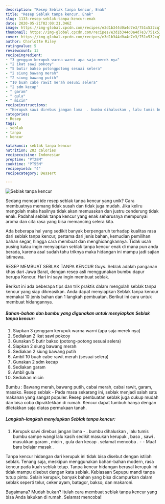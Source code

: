 ```yaml
---
description: "Resep Seblak tanpa kencur, Enak"
title: "Resep Seblak tanpa kencur, Enak"
slug: 1133-resep-seblak-tanpa-kencur-enak
date: 2020-05-21T02:00:21.346Z
image: https://img-global.cpcdn.com/recipes/e3d1b344d0a4d7e3/751x532cq70/seblak-tanpa-kencur-foto-resep-utama.jpg
thumbnail: https://img-global.cpcdn.com/recipes/e3d1b344d0a4d7e3/751x532cq70/seblak-tanpa-kencur-foto-resep-utama.jpg
cover: https://img-global.cpcdn.com/recipes/e3d1b344d0a4d7e3/751x532cq70/seblak-tanpa-kencur-foto-resep-utama.jpg
author: Charlotte Riley
ratingvalue: 5
reviewcount: 13
recipeingredient:
- "3 genggam kerupuk warna warni apa saja merek nya"
- "2 ikat sawi pokcoy"
- "5 butir bakso potongpotong sesuai selera"
- "2 siung bawang merah"
- "2 siung bawang putih"
- "10 buah cabe rawit merah sesuai selera"
- "2 sdm kecap"
- " garam"
- " gula"
- " micin"
recipeinstructions:
- "Kerupuk sawi direbus jangan lama  . bumbu dihaluskan , lalu tumis bumbu sampe wangi lalu kasih sedikit masukan kerupuk , baso , sawi . masukkan garam , micin , gula dan kecap . selamat mencoba .   Maaf baru belajar masak ."
categories:
- Resep
tags:
- seblak
- tanpa
- kencur

katakunci: seblak tanpa kencur 
nutrition: 283 calories
recipecuisine: Indonesian
preptime: "PT28M"
cooktime: "PT55M"
recipeyield: "4"
recipecategory: Dessert

---
```



![Seblak tanpa kencur](https://img-global.cpcdn.com/recipes/e3d1b344d0a4d7e3/751x532cq70/seblak-tanpa-kencur-foto-resep-utama.jpg)

Sedang mencari ide resep seblak tanpa kencur yang unik? Cara membuatnya memang tidak susah dan tidak juga mudah. Jika keliru mengolah maka hasilnya tidak akan memuaskan dan justru cenderung tidak enak. Padahal seblak tanpa kencur yang enak seharusnya mempunyai aroma dan cita rasa yang bisa memancing selera kita.

Ada beberapa hal yang sedikit banyak berpengaruh terhadap kualitas rasa dari seblak tanpa kencur, pertama dari jenis bahan, kemudian pemilihan bahan segar, hingga cara membuat dan menghidangkannya. Tidak usah pusing kalau ingin menyiapkan seblak tanpa kencur enak di mana pun anda berada, karena asal sudah tahu triknya maka hidangan ini mampu jadi sajian istimewa.

RESEP MEMBUAT SEBLAK TANPA KENCUR Guys. Seblak adalah panganan khas dari Jawa Barat, dengan resep asli menggunakan bumbu dapur berupa Kencur. Hari ini saya ingin membuat seblak.


Berikut ini ada beberapa tips dan trik praktis dalam mengolah seblak tanpa kencur yang siap dikreasikan. Anda dapat menyiapkan Seblak tanpa kencur memakai 10 jenis bahan dan 1 langkah pembuatan. Berikut ini cara untuk membuat hidangannya.

<!--inarticleads1-->

##### Bahan-bahan dan bumbu yang digunakan untuk menyiapkan Seblak tanpa kencur:

1. Siapkan 3 genggam kerupuk warna warni (apa saja merek nya)
1. Sediakan 2 ikat sawi pokcoy
1. Gunakan 5 butir bakso (potong-potong sesuai selera)
1. Siapkan 2 siung bawang merah
1. Sediakan 2 siung bawang putih
1. Ambil 10 buah cabe rawit merah (sesuai selera)
1. Gunakan 2 sdm kecap
1. Sediakan  garam
1. Ambil  gula
1. Sediakan  micin


Bumbu : Bawang merah, bawang putih, cabai merah, cabai rawit, garam, masako. Resep seblak - Pada masa sekarang ini, seblak menjadi salah satu makanan yang sangat populer. Resep pembuatan seblak juga cukup mudah dan bisa coba dipraktekkan di rumah. Kencur dapat tumbuh hanya dengan diletakkan saja diatas permukaan tanah. 

<!--inarticleads2-->

##### Langkah-langkah menyiapkan Seblak tanpa kencur:

1. Kerupuk sawi direbus jangan lama  - . bumbu dihaluskan , lalu tumis bumbu sampe wangi lalu kasih sedikit masukan kerupuk , baso , sawi . masukkan garam , micin , gula dan kecap . selamat mencoba .  -  - Maaf baru belajar masak .


Tanpa kencur hidangan dari kerupuk ini tidak bisa disebut dengan istilah seblak. Tenang saja, meskipun menggunakan bahan-bahan modern, rasa kencur pada kuah seblak tetap. Tanpa kencur hidangan berasal kerupuk ini tidak mampu disebut dengan kata seblak. Kebiasaan Sepupu mandi tanpa tutup pintu. Selain kerupuk, banyak bahan yang bisa dicampurkan dalam seblak seperti telur, ceker ayam, batagor, bakso, dan makaroni. 

Bagaimana? Mudah bukan? Itulah cara membuat seblak tanpa kencur yang bisa Anda lakukan di rumah. Selamat mencoba!

